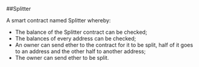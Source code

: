 ##Splitter

A smart contract named Splitter whereby:

- The balance of the Splitter contract can be checked;
- The balances of every address can be checked;
- An owner can send ether to the contract for it to be split, half of it goes to an address and the other half to another address;
- The owner can send ether to be split.
